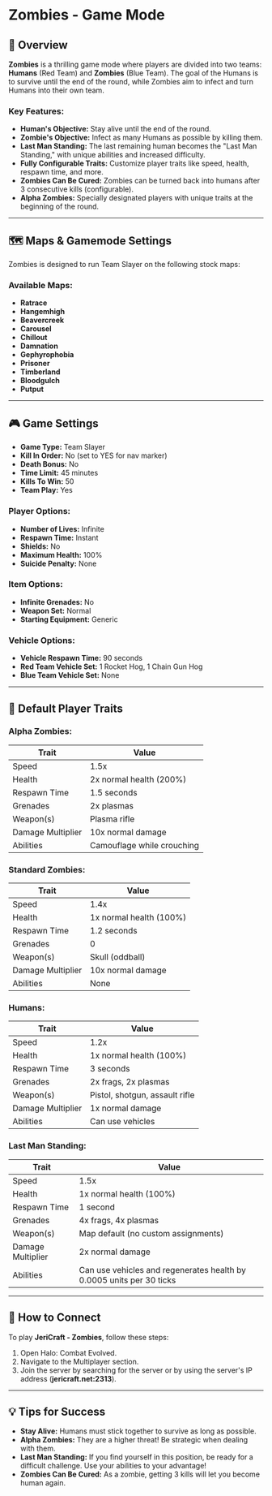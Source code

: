 # Zombies - Game Mode

## 📝 Overview

**Zombies** is a thrilling game mode where players are divided into two teams: **Humans** (Red Team) and **Zombies** (Blue Team). The goal of the Humans is to survive until the end of the round, while Zombies aim to infect and turn Humans
into their own team.

### Key Features:

- **Human's Objective:** Stay alive until the end of the round.
- **Zombie's Objective:** Infect as many Humans as possible by killing them.
- **Last Man Standing:** The last remaining human becomes the "Last Man Standing," with unique abilities and increased
  difficulty.
- **Fully Configurable Traits:** Customize player traits like speed, health, respawn time, and more.
- **Zombies Can Be Cured:** Zombies can be turned back into humans after 3 consecutive kills (configurable).
- **Alpha Zombies:** Specially designated players with unique traits at the beginning of the round.

---

## 🗺️ Maps & Gamemode Settings

Zombies is designed to run Team Slayer on the following stock maps:

### Available Maps:

- **Ratrace**
- **Hangemhigh**
- **Beavercreek**
- **Carousel**
- **Chillout**
- **Damnation**
- **Gephyrophobia**
- **Prisoner**
- **Timberland**
- **Bloodgulch**
- **Putput**

---

## 🎮 Game Settings

- **Game Type:** Team Slayer
- **Kill In Order:** No (set to YES for nav marker)
- **Death Bonus:** No
- **Time Limit:** 45 minutes
- **Kills To Win:** 50
- **Team Play:** Yes

### Player Options:

- **Number of Lives:** Infinite
- **Respawn Time:** Instant
- **Shields:** No
- **Maximum Health:** 100%
- **Suicide Penalty:** None

### Item Options:

- **Infinite Grenades:** No
- **Weapon Set:** Normal
- **Starting Equipment:** Generic

### Vehicle Options:

- **Vehicle Respawn Time:** 90 seconds
- **Red Team Vehicle Set:** 1 Rocket Hog, 1 Chain Gun Hog
- **Blue Team Vehicle Set:** None

---

## 🧸 Default Player Traits

### **Alpha Zombies:**

| Trait             | Value                      |
|-------------------|----------------------------|
| Speed             | 1.5x                       |
| Health            | 2x normal health (200%)    |
| Respawn Time      | 1.5 seconds                |
| Grenades          | 2x plasmas                 |
| Weapon(s)         | Plasma rifle               |
| Damage Multiplier | 10x normal damage          |
| Abilities         | Camouflage while crouching |

### **Standard Zombies:**

| Trait             | Value                   |
|-------------------|-------------------------|
| Speed             | 1.4x                    |
| Health            | 1x normal health (100%) |
| Respawn Time      | 1.2 seconds             |
| Grenades          | 0                       |
| Weapon(s)         | Skull (oddball)         |
| Damage Multiplier | 10x normal damage       |
| Abilities         | None                    |

### **Humans:**

| Trait             | Value                          |
|-------------------|--------------------------------|
| Speed             | 1.2x                           |
| Health            | 1x normal health (100%)        |
| Respawn Time      | 3 seconds                      |
| Grenades          | 2x frags, 2x plasmas           |
| Weapon(s)         | Pistol, shotgun, assault rifle |
| Damage Multiplier | 1x normal damage               |
| Abilities         | Can use vehicles               |

### **Last Man Standing:**

| Trait             | Value                                                                |
|-------------------|----------------------------------------------------------------------|
| Speed             | 1.5x                                                                 |
| Health            | 1x normal health (100%)                                              |
| Respawn Time      | 1 second                                                             |
| Grenades          | 4x frags, 4x plasmas                                                 |
| Weapon(s)         | Map default (no custom assignments)                                  |
| Damage Multiplier | 2x normal damage                                                     |
| Abilities         | Can use vehicles and regenerates health by 0.0005 units per 30 ticks |

---

## 📡 How to Connect

To play **JeriCraft - Zombies**, follow these steps:

1. Open Halo: Combat Evolved.
2. Navigate to the Multiplayer section.
3. Join the server by searching for the server or by using the server's IP address (**jericraft.net:2313**).

---

## 💡 Tips for Success

- **Stay Alive:** Humans must stick together to survive as long as possible.
- **Alpha Zombies:** They are a higher threat! Be strategic when dealing with them.
- **Last Man Standing:** If you find yourself in this position, be ready for a difficult challenge. Use your abilities
  to your advantage!
- **Zombies Can Be Cured:** As a zombie, getting 3 kills will let you become human again.